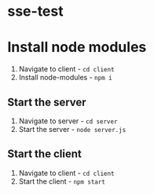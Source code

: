 # sse-test

# Install node modules
1. Navigate to client - `cd client`
2. Install node-modules - `npm i`

## Start the server
1. Navigate to server - `cd server`
2. Start the server - `node server.js`

## Start the client
1. Navigate to client - `cd client`
2. Start the client - `npm start`